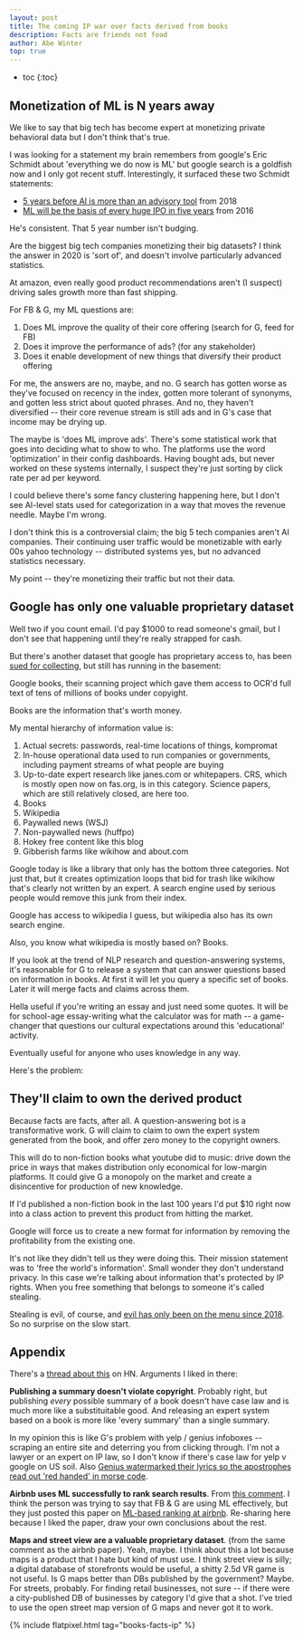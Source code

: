 ```yaml
---
layout: post
title: The coming IP war over facts derived from books
description: Facts are friends not food
author: Abe Winter
top: true
---
```


* toc
{:toc}

## Monetization of ML is N years away

We like to say that big tech has become expert at monetizing private behavioral data but I don't think that's true.

I was looking for a statement my brain remembers from google's Eric Schmidt about 'everything we do now is ML' but google search is a goldfish now and I only got recent stuff. Interestingly, it surfaced these two Schmidt statements:

* [5 years before AI is more than an advisory tool](https://xconomy.com/boston/2018/11/08/google-eric-schmidt-artificial-intelligence-machine-learning/) from 2018
* [ML will be the basis of every huge IPO in five years](https://www.techworld.com/data/eric-schmidt-machine-learning-will-be-basis-of-every-huge-ipo-in-five-years-3637206/) from 2016

He's consistent. That 5 year number isn't budging.

Are the biggest big tech companies monetizing their big datasets? I think the answer in 2020 is 'sort of', and doesn't involve particularly advanced statistics.

At amazon, even really good product recommendations aren't (I suspect) driving sales growth more than fast shipping.

For FB & G, my ML questions are:

1. Does ML improve the quality of their core offering (search for G, feed for FB)
1. Does it improve the performance of ads? (for any stakeholder)
1. Does it enable development of new things that diversify their product offering

For me, the answers are no, maybe, and no. G search has gotten worse as they've focused on recency in the index, gotten more tolerant of synonyms, and gotten less strict about quoted phrases. And no, they haven't diversified -- their core revenue stream is still ads and in G's case that income may be drying up.

The maybe is 'does ML improve ads'. There's some statistical work that goes into deciding what to show to who. The platforms use the word 'optimization' in their config dashboards. Having bought ads, but never worked on these systems internally, I suspect they're just sorting by click rate per ad per keyword.

I could believe there's some fancy clustering happening here, but I don't see AI-level stats used for categorization in a way that moves the revenue needle. Maybe I'm wrong.

I don't think this is a controversial claim; the big 5 tech companies aren't AI companies. Their continuing user traffic would be monetizable with early 00s yahoo technology -- distributed systems yes, but no advanced statistics necessary.

My point -- they're monetizing their traffic but not their data.

## Google has only one valuable proprietary dataset

Well two if you count email. I'd pay $1000 to read someone's gmail, but I don't see that happening until they're really strapped for cash.

But there's another dataset that google has proprietary access to, has been [sued for collecting](https://en.wikipedia.org/wiki/Google_books#Legal_issues), but still has running in the basement:

Google books, their scanning project which gave them access to OCR'd full text of tens of millions of books under copyight.

Books are the information that's worth money.

My mental hierarchy of information value is:

1. Actual secrets: passwords, real-time locations of things, kompromat
1. In-house operational data used to run companies or governments, including payment streams of what people are buying
1. Up-to-date expert research like janes.com or whitepapers. CRS, which is mostly open now on fas.org, is in this category. Science papers, which are still relatively closed, are here too.
1. Books
1. Wikipedia
1. Paywalled news (WSJ)
1. Non-paywalled news (huffpo)
1. Hokey free content like this blog
1. Gibberish farms like wikihow and about.com

Google today is like a library that only has the bottom three categories. Not just that, but it creates optimization loops that bid for trash like wikihow that's clearly not written by an expert. A search engine used by serious people would remove this junk from their index.

Google has access to wikipedia I guess, but wikipedia also has its own search engine.

Also, you know what wikipedia is mostly based on? Books.

If you look at the trend of NLP research and question-answering systems, it's reasonable for G to release a system that can answer questions based on information in books. At first it will let you query a specific set of books. Later it will merge facts and claims across them.

Hella useful if you're writing an essay and just need some quotes. It will be for school-age essay-writing what the calculator was for math -- a game-changer that questions our cultural expectations around this 'educational' activity.

Eventually useful for anyone who uses knowledge in any way.

Here's the problem:

## They'll claim to own the derived product

Because facts are facts, after all. A question-answering bot is a transformative work. G will claim to claim to own the expert system generated from the book, and offer zero money to the copyright owners.

This will do to non-fiction books what youtube did to music: drive down the price in ways that makes distribution only economical for low-margin platforms. It could give G a monopoly on the market and create a disincentive for production of new knowledge.

If I'd published a non-fiction book in the last 100 years I'd put $10 right now into a class action to prevent this product from hitting the market.

Google will force us to create a new format for information by removing the profitability from the existing one.

It's not like they didn't tell us they were doing this. Their mission statement was to 'free the world's information'. Small wonder they don't understand privacy. In this case we're talking about information that's protected by IP rights. When you free something that belongs to someone it's called stealing.

Stealing is evil, of course, and [evil has only been on the menu since 2018](https://gizmodo.com/google-removes-nearly-all-mentions-of-dont-be-evil-from-1826153393). So no surprise on the slow start.

## Appendix

There's a [thread about this](https://news.ycombinator.com/item?id=22301512) on HN. Arguments I liked in there:

**Publishing a summary doesn't violate copyright**.
Probably right, but publishing *every* possible summary of a book doesn't have case law and is much more like a substituitable good.
And releasing an expert system based on a book is more like 'every summary' than a single summary.

In my opinion this is like G's problem with yelp / genius infoboxes -- scraping an entire site and deterring you from clicking through.
I'm not a lawyer or an expert on IP law, so I don't know if there's case law for yelp v google on US soil.
Also [Genius watermarked their lyrics so the apostrophes read out 'red handed' in morse code](https://www.wired.com/story/what-the-google-genius-copyright-dispute-is-really-about/).

**Airbnb uses ML successfully to rank search results**. From [this comment](https://news.ycombinator.com/item?id=22304652). I think the person was trying to say that FB & G are using ML effectively, but they just posted this paper on [ML-based ranking at airbnb](https://arxiv.org/abs/1810.09591). Re-sharing here because I liked the paper, draw your own conclusions about the rest.

**Maps and street view are a valuable proprietary dataset**. (from the same comment as the airbnb paper). Yeah, maybe. I think about this a lot because maps is a product that I hate but kind of must use. I think street view is silly; a digital database of storefronts would be useful, a shitty 2.5d VR game is not useful. Is G maps better than DBs published by the government? Maybe. For streets, probably. For finding retail businesses, not sure -- if there were a city-published DB of businesses by category I'd give that a shot. I've tried to use the open street map version of G maps and never got it to work.

{% include flatpixel.html tag="books-facts-ip" %}
